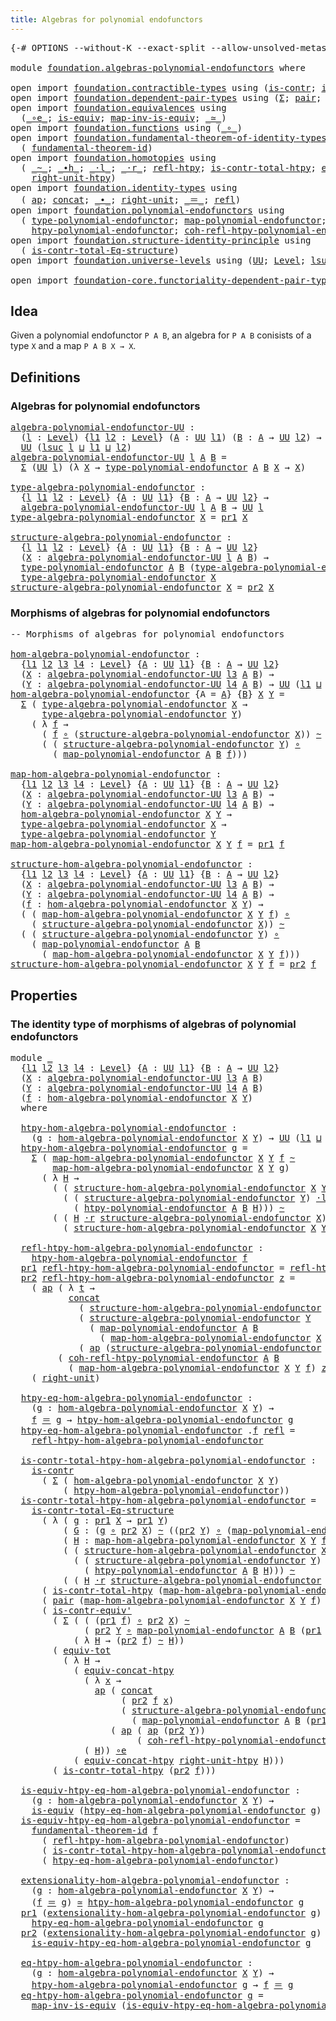```yaml
---
title: Algebras for polynomial endofunctors
---
```


<pre class="Agda"><a id="62" class="Symbol">{-#</a> <a id="66" class="Keyword">OPTIONS</a> <a id="74" class="Pragma">--without-K</a> <a id="86" class="Pragma">--exact-split</a> <a id="100" class="Pragma">--allow-unsolved-metas</a> <a id="123" class="Symbol">#-}</a>

<a id="128" class="Keyword">module</a> <a id="135" href="foundation.algebras-polynomial-endofunctors.html" class="Module">foundation.algebras-polynomial-endofunctors</a> <a id="179" class="Keyword">where</a>

<a id="186" class="Keyword">open</a> <a id="191" class="Keyword">import</a> <a id="198" href="foundation.contractible-types.html" class="Module">foundation.contractible-types</a> <a id="228" class="Keyword">using</a> <a id="234" class="Symbol">(</a><a id="235" href="foundation-core.contractible-types.html#1006" class="Function">is-contr</a><a id="243" class="Symbol">;</a> <a id="245" href="foundation-core.contractible-types.html#3813" class="Function">is-contr-equiv&#39;</a><a id="260" class="Symbol">)</a>
<a id="262" class="Keyword">open</a> <a id="267" class="Keyword">import</a> <a id="274" href="foundation.dependent-pair-types.html" class="Module">foundation.dependent-pair-types</a> <a id="306" class="Keyword">using</a> <a id="312" class="Symbol">(</a><a id="313" href="foundation-core.dependent-pair-types.html#515" class="Record">Σ</a><a id="314" class="Symbol">;</a> <a id="316" href="foundation-core.dependent-pair-types.html#588" class="InductiveConstructor">pair</a><a id="320" class="Symbol">;</a> <a id="322" href="foundation-core.dependent-pair-types.html#605" class="Field">pr1</a><a id="325" class="Symbol">;</a> <a id="327" href="foundation-core.dependent-pair-types.html#617" class="Field">pr2</a><a id="330" class="Symbol">)</a>
<a id="332" class="Keyword">open</a> <a id="337" class="Keyword">import</a> <a id="344" href="foundation.equivalences.html" class="Module">foundation.equivalences</a> <a id="368" class="Keyword">using</a>
  <a id="376" class="Symbol">(</a><a id="377" href="foundation-core.equivalences.html#7869" class="Function Operator">_∘e_</a><a id="381" class="Symbol">;</a> <a id="383" href="foundation-core.equivalences.html#1556" class="Function">is-equiv</a><a id="391" class="Symbol">;</a> <a id="393" href="foundation-core.equivalences.html#4187" class="Function">map-inv-is-equiv</a><a id="409" class="Symbol">;</a> <a id="411" href="foundation-core.equivalences.html#1621" class="Function Operator">_≃_</a><a id="414" class="Symbol">)</a>
<a id="416" class="Keyword">open</a> <a id="421" class="Keyword">import</a> <a id="428" href="foundation.functions.html" class="Module">foundation.functions</a> <a id="449" class="Keyword">using</a> <a id="455" class="Symbol">(</a><a id="456" href="foundation-core.functions.html#420" class="Function Operator">_∘_</a><a id="459" class="Symbol">)</a>
<a id="461" class="Keyword">open</a> <a id="466" class="Keyword">import</a> <a id="473" href="foundation.fundamental-theorem-of-identity-types.html" class="Module">foundation.fundamental-theorem-of-identity-types</a> <a id="522" class="Keyword">using</a>
  <a id="530" class="Symbol">(</a> <a id="532" href="foundation-core.fundamental-theorem-of-identity-types.html#1904" class="Function">fundamental-theorem-id</a><a id="554" class="Symbol">)</a>
<a id="556" class="Keyword">open</a> <a id="561" class="Keyword">import</a> <a id="568" href="foundation.homotopies.html" class="Module">foundation.homotopies</a> <a id="590" class="Keyword">using</a>
  <a id="598" class="Symbol">(</a> <a id="600" href="foundation-core.homotopies.html#627" class="Function Operator">_~_</a><a id="603" class="Symbol">;</a> <a id="605" href="foundation-core.homotopies.html#1167" class="Function Operator">_∙h_</a><a id="609" class="Symbol">;</a> <a id="611" href="foundation-core.homotopies.html#1877" class="Function Operator">_·l_</a><a id="615" class="Symbol">;</a> <a id="617" href="foundation-core.homotopies.html#2083" class="Function Operator">_·r_</a><a id="621" class="Symbol">;</a> <a id="623" href="foundation-core.homotopies.html#741" class="Function">refl-htpy</a><a id="632" class="Symbol">;</a> <a id="634" href="foundation.homotopies.html#3155" class="Function">is-contr-total-htpy</a><a id="653" class="Symbol">;</a> <a id="655" href="foundation.homotopies.html#6187" class="Function">equiv-concat-htpy</a><a id="672" class="Symbol">;</a>
    <a id="678" href="foundation-core.homotopies.html#2584" class="Function">right-unit-htpy</a><a id="693" class="Symbol">)</a>
<a id="695" class="Keyword">open</a> <a id="700" class="Keyword">import</a> <a id="707" href="foundation.identity-types.html" class="Module">foundation.identity-types</a> <a id="733" class="Keyword">using</a>
  <a id="741" class="Symbol">(</a> <a id="743" href="foundation-core.identity-types.html#4003" class="Function">ap</a><a id="745" class="Symbol">;</a> <a id="747" href="foundation-core.identity-types.html#2485" class="Function">concat</a><a id="753" class="Symbol">;</a> <a id="755" href="foundation-core.identity-types.html#2425" class="Function Operator">_∙_</a><a id="758" class="Symbol">;</a> <a id="760" href="foundation-core.identity-types.html#3074" class="Function">right-unit</a><a id="770" class="Symbol">;</a> <a id="772" href="foundation-core.identity-types.html#1865" class="Function Operator">_＝_</a><a id="775" class="Symbol">;</a> <a id="777" href="foundation-core.identity-types.html#1820" class="InductiveConstructor">refl</a><a id="781" class="Symbol">)</a>
<a id="783" class="Keyword">open</a> <a id="788" class="Keyword">import</a> <a id="795" href="foundation.polynomial-endofunctors.html" class="Module">foundation.polynomial-endofunctors</a> <a id="830" class="Keyword">using</a>
  <a id="838" class="Symbol">(</a> <a id="840" href="foundation.polynomial-endofunctors.html#1260" class="Function">type-polynomial-endofunctor</a><a id="867" class="Symbol">;</a> <a id="869" href="foundation.polynomial-endofunctors.html#3958" class="Function">map-polynomial-endofunctor</a><a id="895" class="Symbol">;</a>
    <a id="901" href="foundation.polynomial-endofunctors.html#4279" class="Function">htpy-polynomial-endofunctor</a><a id="928" class="Symbol">;</a> <a id="930" href="foundation.polynomial-endofunctors.html#4713" class="Function">coh-refl-htpy-polynomial-endofunctor</a><a id="966" class="Symbol">)</a>
<a id="968" class="Keyword">open</a> <a id="973" class="Keyword">import</a> <a id="980" href="foundation.structure-identity-principle.html" class="Module">foundation.structure-identity-principle</a> <a id="1020" class="Keyword">using</a>
  <a id="1028" class="Symbol">(</a> <a id="1030" href="foundation.structure-identity-principle.html#1355" class="Function">is-contr-total-Eq-structure</a><a id="1057" class="Symbol">)</a>
<a id="1059" class="Keyword">open</a> <a id="1064" class="Keyword">import</a> <a id="1071" href="foundation.universe-levels.html" class="Module">foundation.universe-levels</a> <a id="1098" class="Keyword">using</a> <a id="1104" class="Symbol">(</a><a id="1105" href="foundation-core.universe-levels.html#235" class="Primitive">UU</a><a id="1107" class="Symbol">;</a> <a id="1109" href="Agda.Primitive.html#597" class="Postulate">Level</a><a id="1114" class="Symbol">;</a> <a id="1116" href="Agda.Primitive.html#780" class="Primitive">lsuc</a><a id="1120" class="Symbol">;</a> <a id="1122" href="Agda.Primitive.html#810" class="Primitive Operator">_⊔_</a><a id="1125" class="Symbol">)</a>

<a id="1128" class="Keyword">open</a> <a id="1133" class="Keyword">import</a> <a id="1140" href="foundation-core.functoriality-dependent-pair-types.html" class="Module">foundation-core.functoriality-dependent-pair-types</a> <a id="1191" class="Keyword">using</a> <a id="1197" class="Symbol">(</a><a id="1198" href="foundation-core.functoriality-dependent-pair-types.html#6817" class="Function">equiv-tot</a><a id="1207" class="Symbol">)</a>
</pre>
## Idea

Given a polynomial endofunctor `P A B`, an algebra for `P A B` conisists of a type `X` and a map `P A B X → X`.

## Definitions

### Algebras for polynomial endofunctors

<pre class="Agda"><a id="algebra-polynomial-endofunctor-UU"></a><a id="1402" href="foundation.algebras-polynomial-endofunctors.html#1402" class="Function">algebra-polynomial-endofunctor-UU</a> <a id="1436" class="Symbol">:</a>
  <a id="1440" class="Symbol">(</a><a id="1441" href="foundation.algebras-polynomial-endofunctors.html#1441" class="Bound">l</a> <a id="1443" class="Symbol">:</a> <a id="1445" href="Agda.Primitive.html#597" class="Postulate">Level</a><a id="1450" class="Symbol">)</a> <a id="1452" class="Symbol">{</a><a id="1453" href="foundation.algebras-polynomial-endofunctors.html#1453" class="Bound">l1</a> <a id="1456" href="foundation.algebras-polynomial-endofunctors.html#1456" class="Bound">l2</a> <a id="1459" class="Symbol">:</a> <a id="1461" href="Agda.Primitive.html#597" class="Postulate">Level</a><a id="1466" class="Symbol">}</a> <a id="1468" class="Symbol">(</a><a id="1469" href="foundation.algebras-polynomial-endofunctors.html#1469" class="Bound">A</a> <a id="1471" class="Symbol">:</a> <a id="1473" href="foundation-core.universe-levels.html#235" class="Primitive">UU</a> <a id="1476" href="foundation.algebras-polynomial-endofunctors.html#1453" class="Bound">l1</a><a id="1478" class="Symbol">)</a> <a id="1480" class="Symbol">(</a><a id="1481" href="foundation.algebras-polynomial-endofunctors.html#1481" class="Bound">B</a> <a id="1483" class="Symbol">:</a> <a id="1485" href="foundation.algebras-polynomial-endofunctors.html#1469" class="Bound">A</a> <a id="1487" class="Symbol">→</a> <a id="1489" href="foundation-core.universe-levels.html#235" class="Primitive">UU</a> <a id="1492" href="foundation.algebras-polynomial-endofunctors.html#1456" class="Bound">l2</a><a id="1494" class="Symbol">)</a> <a id="1496" class="Symbol">→</a>
  <a id="1500" href="foundation-core.universe-levels.html#235" class="Primitive">UU</a> <a id="1503" class="Symbol">(</a><a id="1504" href="Agda.Primitive.html#780" class="Primitive">lsuc</a> <a id="1509" href="foundation.algebras-polynomial-endofunctors.html#1441" class="Bound">l</a> <a id="1511" href="Agda.Primitive.html#810" class="Primitive Operator">⊔</a> <a id="1513" href="foundation.algebras-polynomial-endofunctors.html#1453" class="Bound">l1</a> <a id="1516" href="Agda.Primitive.html#810" class="Primitive Operator">⊔</a> <a id="1518" href="foundation.algebras-polynomial-endofunctors.html#1456" class="Bound">l2</a><a id="1520" class="Symbol">)</a>
<a id="1522" href="foundation.algebras-polynomial-endofunctors.html#1402" class="Function">algebra-polynomial-endofunctor-UU</a> <a id="1556" href="foundation.algebras-polynomial-endofunctors.html#1556" class="Bound">l</a> <a id="1558" href="foundation.algebras-polynomial-endofunctors.html#1558" class="Bound">A</a> <a id="1560" href="foundation.algebras-polynomial-endofunctors.html#1560" class="Bound">B</a> <a id="1562" class="Symbol">=</a>
  <a id="1566" href="foundation-core.dependent-pair-types.html#515" class="Record">Σ</a> <a id="1568" class="Symbol">(</a><a id="1569" href="foundation-core.universe-levels.html#235" class="Primitive">UU</a> <a id="1572" href="foundation.algebras-polynomial-endofunctors.html#1556" class="Bound">l</a><a id="1573" class="Symbol">)</a> <a id="1575" class="Symbol">(λ</a> <a id="1578" href="foundation.algebras-polynomial-endofunctors.html#1578" class="Bound">X</a> <a id="1580" class="Symbol">→</a> <a id="1582" href="foundation.polynomial-endofunctors.html#1260" class="Function">type-polynomial-endofunctor</a> <a id="1610" href="foundation.algebras-polynomial-endofunctors.html#1558" class="Bound">A</a> <a id="1612" href="foundation.algebras-polynomial-endofunctors.html#1560" class="Bound">B</a> <a id="1614" href="foundation.algebras-polynomial-endofunctors.html#1578" class="Bound">X</a> <a id="1616" class="Symbol">→</a> <a id="1618" href="foundation.algebras-polynomial-endofunctors.html#1578" class="Bound">X</a><a id="1619" class="Symbol">)</a>
                                                  
<a id="type-algebra-polynomial-endofunctor"></a><a id="1672" href="foundation.algebras-polynomial-endofunctors.html#1672" class="Function">type-algebra-polynomial-endofunctor</a> <a id="1708" class="Symbol">:</a>
  <a id="1712" class="Symbol">{</a><a id="1713" href="foundation.algebras-polynomial-endofunctors.html#1713" class="Bound">l</a> <a id="1715" href="foundation.algebras-polynomial-endofunctors.html#1715" class="Bound">l1</a> <a id="1718" href="foundation.algebras-polynomial-endofunctors.html#1718" class="Bound">l2</a> <a id="1721" class="Symbol">:</a> <a id="1723" href="Agda.Primitive.html#597" class="Postulate">Level</a><a id="1728" class="Symbol">}</a> <a id="1730" class="Symbol">{</a><a id="1731" href="foundation.algebras-polynomial-endofunctors.html#1731" class="Bound">A</a> <a id="1733" class="Symbol">:</a> <a id="1735" href="foundation-core.universe-levels.html#235" class="Primitive">UU</a> <a id="1738" href="foundation.algebras-polynomial-endofunctors.html#1715" class="Bound">l1</a><a id="1740" class="Symbol">}</a> <a id="1742" class="Symbol">{</a><a id="1743" href="foundation.algebras-polynomial-endofunctors.html#1743" class="Bound">B</a> <a id="1745" class="Symbol">:</a> <a id="1747" href="foundation.algebras-polynomial-endofunctors.html#1731" class="Bound">A</a> <a id="1749" class="Symbol">→</a> <a id="1751" href="foundation-core.universe-levels.html#235" class="Primitive">UU</a> <a id="1754" href="foundation.algebras-polynomial-endofunctors.html#1718" class="Bound">l2</a><a id="1756" class="Symbol">}</a> <a id="1758" class="Symbol">→</a>
  <a id="1762" href="foundation.algebras-polynomial-endofunctors.html#1402" class="Function">algebra-polynomial-endofunctor-UU</a> <a id="1796" href="foundation.algebras-polynomial-endofunctors.html#1713" class="Bound">l</a> <a id="1798" href="foundation.algebras-polynomial-endofunctors.html#1731" class="Bound">A</a> <a id="1800" href="foundation.algebras-polynomial-endofunctors.html#1743" class="Bound">B</a> <a id="1802" class="Symbol">→</a> <a id="1804" href="foundation-core.universe-levels.html#235" class="Primitive">UU</a> <a id="1807" href="foundation.algebras-polynomial-endofunctors.html#1713" class="Bound">l</a>
<a id="1809" href="foundation.algebras-polynomial-endofunctors.html#1672" class="Function">type-algebra-polynomial-endofunctor</a> <a id="1845" href="foundation.algebras-polynomial-endofunctors.html#1845" class="Bound">X</a> <a id="1847" class="Symbol">=</a> <a id="1849" href="foundation-core.dependent-pair-types.html#605" class="Field">pr1</a> <a id="1853" href="foundation.algebras-polynomial-endofunctors.html#1845" class="Bound">X</a>
                                            
<a id="structure-algebra-polynomial-endofunctor"></a><a id="1900" href="foundation.algebras-polynomial-endofunctors.html#1900" class="Function">structure-algebra-polynomial-endofunctor</a> <a id="1941" class="Symbol">:</a>
  <a id="1945" class="Symbol">{</a><a id="1946" href="foundation.algebras-polynomial-endofunctors.html#1946" class="Bound">l</a> <a id="1948" href="foundation.algebras-polynomial-endofunctors.html#1948" class="Bound">l1</a> <a id="1951" href="foundation.algebras-polynomial-endofunctors.html#1951" class="Bound">l2</a> <a id="1954" class="Symbol">:</a> <a id="1956" href="Agda.Primitive.html#597" class="Postulate">Level</a><a id="1961" class="Symbol">}</a> <a id="1963" class="Symbol">{</a><a id="1964" href="foundation.algebras-polynomial-endofunctors.html#1964" class="Bound">A</a> <a id="1966" class="Symbol">:</a> <a id="1968" href="foundation-core.universe-levels.html#235" class="Primitive">UU</a> <a id="1971" href="foundation.algebras-polynomial-endofunctors.html#1948" class="Bound">l1</a><a id="1973" class="Symbol">}</a> <a id="1975" class="Symbol">{</a><a id="1976" href="foundation.algebras-polynomial-endofunctors.html#1976" class="Bound">B</a> <a id="1978" class="Symbol">:</a> <a id="1980" href="foundation.algebras-polynomial-endofunctors.html#1964" class="Bound">A</a> <a id="1982" class="Symbol">→</a> <a id="1984" href="foundation-core.universe-levels.html#235" class="Primitive">UU</a> <a id="1987" href="foundation.algebras-polynomial-endofunctors.html#1951" class="Bound">l2</a><a id="1989" class="Symbol">}</a>
  <a id="1993" class="Symbol">(</a><a id="1994" href="foundation.algebras-polynomial-endofunctors.html#1994" class="Bound">X</a> <a id="1996" class="Symbol">:</a> <a id="1998" href="foundation.algebras-polynomial-endofunctors.html#1402" class="Function">algebra-polynomial-endofunctor-UU</a> <a id="2032" href="foundation.algebras-polynomial-endofunctors.html#1946" class="Bound">l</a> <a id="2034" href="foundation.algebras-polynomial-endofunctors.html#1964" class="Bound">A</a> <a id="2036" href="foundation.algebras-polynomial-endofunctors.html#1976" class="Bound">B</a><a id="2037" class="Symbol">)</a> <a id="2039" class="Symbol">→</a>
  <a id="2043" href="foundation.polynomial-endofunctors.html#1260" class="Function">type-polynomial-endofunctor</a> <a id="2071" href="foundation.algebras-polynomial-endofunctors.html#1964" class="Bound">A</a> <a id="2073" href="foundation.algebras-polynomial-endofunctors.html#1976" class="Bound">B</a> <a id="2075" class="Symbol">(</a><a id="2076" href="foundation.algebras-polynomial-endofunctors.html#1672" class="Function">type-algebra-polynomial-endofunctor</a> <a id="2112" href="foundation.algebras-polynomial-endofunctors.html#1994" class="Bound">X</a><a id="2113" class="Symbol">)</a> <a id="2115" class="Symbol">→</a>
  <a id="2119" href="foundation.algebras-polynomial-endofunctors.html#1672" class="Function">type-algebra-polynomial-endofunctor</a> <a id="2155" href="foundation.algebras-polynomial-endofunctors.html#1994" class="Bound">X</a>
<a id="2157" href="foundation.algebras-polynomial-endofunctors.html#1900" class="Function">structure-algebra-polynomial-endofunctor</a> <a id="2198" href="foundation.algebras-polynomial-endofunctors.html#2198" class="Bound">X</a> <a id="2200" class="Symbol">=</a> <a id="2202" href="foundation-core.dependent-pair-types.html#617" class="Field">pr2</a> <a id="2206" href="foundation.algebras-polynomial-endofunctors.html#2198" class="Bound">X</a>
</pre>
### Morphisms of algebras for polynomial endofunctors

<pre class="Agda"><a id="2276" class="Comment">-- Morphisms of algebras for polynomial endofunctors</a>
  
<a id="hom-algebra-polynomial-endofunctor"></a><a id="2332" href="foundation.algebras-polynomial-endofunctors.html#2332" class="Function">hom-algebra-polynomial-endofunctor</a> <a id="2367" class="Symbol">:</a>
  <a id="2371" class="Symbol">{</a><a id="2372" href="foundation.algebras-polynomial-endofunctors.html#2372" class="Bound">l1</a> <a id="2375" href="foundation.algebras-polynomial-endofunctors.html#2375" class="Bound">l2</a> <a id="2378" href="foundation.algebras-polynomial-endofunctors.html#2378" class="Bound">l3</a> <a id="2381" href="foundation.algebras-polynomial-endofunctors.html#2381" class="Bound">l4</a> <a id="2384" class="Symbol">:</a> <a id="2386" href="Agda.Primitive.html#597" class="Postulate">Level</a><a id="2391" class="Symbol">}</a> <a id="2393" class="Symbol">{</a><a id="2394" href="foundation.algebras-polynomial-endofunctors.html#2394" class="Bound">A</a> <a id="2396" class="Symbol">:</a> <a id="2398" href="foundation-core.universe-levels.html#235" class="Primitive">UU</a> <a id="2401" href="foundation.algebras-polynomial-endofunctors.html#2372" class="Bound">l1</a><a id="2403" class="Symbol">}</a> <a id="2405" class="Symbol">{</a><a id="2406" href="foundation.algebras-polynomial-endofunctors.html#2406" class="Bound">B</a> <a id="2408" class="Symbol">:</a> <a id="2410" href="foundation.algebras-polynomial-endofunctors.html#2394" class="Bound">A</a> <a id="2412" class="Symbol">→</a> <a id="2414" href="foundation-core.universe-levels.html#235" class="Primitive">UU</a> <a id="2417" href="foundation.algebras-polynomial-endofunctors.html#2375" class="Bound">l2</a><a id="2419" class="Symbol">}</a>
  <a id="2423" class="Symbol">(</a><a id="2424" href="foundation.algebras-polynomial-endofunctors.html#2424" class="Bound">X</a> <a id="2426" class="Symbol">:</a> <a id="2428" href="foundation.algebras-polynomial-endofunctors.html#1402" class="Function">algebra-polynomial-endofunctor-UU</a> <a id="2462" href="foundation.algebras-polynomial-endofunctors.html#2378" class="Bound">l3</a> <a id="2465" href="foundation.algebras-polynomial-endofunctors.html#2394" class="Bound">A</a> <a id="2467" href="foundation.algebras-polynomial-endofunctors.html#2406" class="Bound">B</a><a id="2468" class="Symbol">)</a> <a id="2470" class="Symbol">→</a>
  <a id="2474" class="Symbol">(</a><a id="2475" href="foundation.algebras-polynomial-endofunctors.html#2475" class="Bound">Y</a> <a id="2477" class="Symbol">:</a> <a id="2479" href="foundation.algebras-polynomial-endofunctors.html#1402" class="Function">algebra-polynomial-endofunctor-UU</a> <a id="2513" href="foundation.algebras-polynomial-endofunctors.html#2381" class="Bound">l4</a> <a id="2516" href="foundation.algebras-polynomial-endofunctors.html#2394" class="Bound">A</a> <a id="2518" href="foundation.algebras-polynomial-endofunctors.html#2406" class="Bound">B</a><a id="2519" class="Symbol">)</a> <a id="2521" class="Symbol">→</a> <a id="2523" href="foundation-core.universe-levels.html#235" class="Primitive">UU</a> <a id="2526" class="Symbol">(</a><a id="2527" href="foundation.algebras-polynomial-endofunctors.html#2372" class="Bound">l1</a> <a id="2530" href="Agda.Primitive.html#810" class="Primitive Operator">⊔</a> <a id="2532" href="foundation.algebras-polynomial-endofunctors.html#2375" class="Bound">l2</a> <a id="2535" href="Agda.Primitive.html#810" class="Primitive Operator">⊔</a> <a id="2537" href="foundation.algebras-polynomial-endofunctors.html#2378" class="Bound">l3</a> <a id="2540" href="Agda.Primitive.html#810" class="Primitive Operator">⊔</a> <a id="2542" href="foundation.algebras-polynomial-endofunctors.html#2381" class="Bound">l4</a><a id="2544" class="Symbol">)</a>
<a id="2546" href="foundation.algebras-polynomial-endofunctors.html#2332" class="Function">hom-algebra-polynomial-endofunctor</a> <a id="2581" class="Symbol">{</a><a id="2582" class="Argument">A</a> <a id="2584" class="Symbol">=</a> <a id="2586" href="foundation.algebras-polynomial-endofunctors.html#2586" class="Bound">A</a><a id="2587" class="Symbol">}</a> <a id="2589" class="Symbol">{</a><a id="2590" href="foundation.algebras-polynomial-endofunctors.html#2590" class="Bound">B</a><a id="2591" class="Symbol">}</a> <a id="2593" href="foundation.algebras-polynomial-endofunctors.html#2593" class="Bound">X</a> <a id="2595" href="foundation.algebras-polynomial-endofunctors.html#2595" class="Bound">Y</a> <a id="2597" class="Symbol">=</a>
  <a id="2601" href="foundation-core.dependent-pair-types.html#515" class="Record">Σ</a> <a id="2603" class="Symbol">(</a> <a id="2605" href="foundation.algebras-polynomial-endofunctors.html#1672" class="Function">type-algebra-polynomial-endofunctor</a> <a id="2641" href="foundation.algebras-polynomial-endofunctors.html#2593" class="Bound">X</a> <a id="2643" class="Symbol">→</a>
      <a id="2651" href="foundation.algebras-polynomial-endofunctors.html#1672" class="Function">type-algebra-polynomial-endofunctor</a> <a id="2687" href="foundation.algebras-polynomial-endofunctors.html#2595" class="Bound">Y</a><a id="2688" class="Symbol">)</a>
    <a id="2694" class="Symbol">(</a> <a id="2696" class="Symbol">λ</a> <a id="2698" href="foundation.algebras-polynomial-endofunctors.html#2698" class="Bound">f</a> <a id="2700" class="Symbol">→</a>
      <a id="2708" class="Symbol">(</a> <a id="2710" href="foundation.algebras-polynomial-endofunctors.html#2698" class="Bound">f</a> <a id="2712" href="foundation-core.functions.html#420" class="Function Operator">∘</a> <a id="2714" class="Symbol">(</a><a id="2715" href="foundation.algebras-polynomial-endofunctors.html#1900" class="Function">structure-algebra-polynomial-endofunctor</a> <a id="2756" href="foundation.algebras-polynomial-endofunctors.html#2593" class="Bound">X</a><a id="2757" class="Symbol">))</a> <a id="2760" href="foundation-core.homotopies.html#627" class="Function Operator">~</a>
      <a id="2768" class="Symbol">(</a> <a id="2770" class="Symbol">(</a> <a id="2772" href="foundation.algebras-polynomial-endofunctors.html#1900" class="Function">structure-algebra-polynomial-endofunctor</a> <a id="2813" href="foundation.algebras-polynomial-endofunctors.html#2595" class="Bound">Y</a><a id="2814" class="Symbol">)</a> <a id="2816" href="foundation-core.functions.html#420" class="Function Operator">∘</a>
        <a id="2826" class="Symbol">(</a> <a id="2828" href="foundation.polynomial-endofunctors.html#3958" class="Function">map-polynomial-endofunctor</a> <a id="2855" href="foundation.algebras-polynomial-endofunctors.html#2586" class="Bound">A</a> <a id="2857" href="foundation.algebras-polynomial-endofunctors.html#2590" class="Bound">B</a> <a id="2859" href="foundation.algebras-polynomial-endofunctors.html#2698" class="Bound">f</a><a id="2860" class="Symbol">)))</a>

<a id="map-hom-algebra-polynomial-endofunctor"></a><a id="2865" href="foundation.algebras-polynomial-endofunctors.html#2865" class="Function">map-hom-algebra-polynomial-endofunctor</a> <a id="2904" class="Symbol">:</a>
  <a id="2908" class="Symbol">{</a><a id="2909" href="foundation.algebras-polynomial-endofunctors.html#2909" class="Bound">l1</a> <a id="2912" href="foundation.algebras-polynomial-endofunctors.html#2912" class="Bound">l2</a> <a id="2915" href="foundation.algebras-polynomial-endofunctors.html#2915" class="Bound">l3</a> <a id="2918" href="foundation.algebras-polynomial-endofunctors.html#2918" class="Bound">l4</a> <a id="2921" class="Symbol">:</a> <a id="2923" href="Agda.Primitive.html#597" class="Postulate">Level</a><a id="2928" class="Symbol">}</a> <a id="2930" class="Symbol">{</a><a id="2931" href="foundation.algebras-polynomial-endofunctors.html#2931" class="Bound">A</a> <a id="2933" class="Symbol">:</a> <a id="2935" href="foundation-core.universe-levels.html#235" class="Primitive">UU</a> <a id="2938" href="foundation.algebras-polynomial-endofunctors.html#2909" class="Bound">l1</a><a id="2940" class="Symbol">}</a> <a id="2942" class="Symbol">{</a><a id="2943" href="foundation.algebras-polynomial-endofunctors.html#2943" class="Bound">B</a> <a id="2945" class="Symbol">:</a> <a id="2947" href="foundation.algebras-polynomial-endofunctors.html#2931" class="Bound">A</a> <a id="2949" class="Symbol">→</a> <a id="2951" href="foundation-core.universe-levels.html#235" class="Primitive">UU</a> <a id="2954" href="foundation.algebras-polynomial-endofunctors.html#2912" class="Bound">l2</a><a id="2956" class="Symbol">}</a>
  <a id="2960" class="Symbol">(</a><a id="2961" href="foundation.algebras-polynomial-endofunctors.html#2961" class="Bound">X</a> <a id="2963" class="Symbol">:</a> <a id="2965" href="foundation.algebras-polynomial-endofunctors.html#1402" class="Function">algebra-polynomial-endofunctor-UU</a> <a id="2999" href="foundation.algebras-polynomial-endofunctors.html#2915" class="Bound">l3</a> <a id="3002" href="foundation.algebras-polynomial-endofunctors.html#2931" class="Bound">A</a> <a id="3004" href="foundation.algebras-polynomial-endofunctors.html#2943" class="Bound">B</a><a id="3005" class="Symbol">)</a> <a id="3007" class="Symbol">→</a>
  <a id="3011" class="Symbol">(</a><a id="3012" href="foundation.algebras-polynomial-endofunctors.html#3012" class="Bound">Y</a> <a id="3014" class="Symbol">:</a> <a id="3016" href="foundation.algebras-polynomial-endofunctors.html#1402" class="Function">algebra-polynomial-endofunctor-UU</a> <a id="3050" href="foundation.algebras-polynomial-endofunctors.html#2918" class="Bound">l4</a> <a id="3053" href="foundation.algebras-polynomial-endofunctors.html#2931" class="Bound">A</a> <a id="3055" href="foundation.algebras-polynomial-endofunctors.html#2943" class="Bound">B</a><a id="3056" class="Symbol">)</a> <a id="3058" class="Symbol">→</a>
  <a id="3062" href="foundation.algebras-polynomial-endofunctors.html#2332" class="Function">hom-algebra-polynomial-endofunctor</a> <a id="3097" href="foundation.algebras-polynomial-endofunctors.html#2961" class="Bound">X</a> <a id="3099" href="foundation.algebras-polynomial-endofunctors.html#3012" class="Bound">Y</a> <a id="3101" class="Symbol">→</a>
  <a id="3105" href="foundation.algebras-polynomial-endofunctors.html#1672" class="Function">type-algebra-polynomial-endofunctor</a> <a id="3141" href="foundation.algebras-polynomial-endofunctors.html#2961" class="Bound">X</a> <a id="3143" class="Symbol">→</a>
  <a id="3147" href="foundation.algebras-polynomial-endofunctors.html#1672" class="Function">type-algebra-polynomial-endofunctor</a> <a id="3183" href="foundation.algebras-polynomial-endofunctors.html#3012" class="Bound">Y</a>
<a id="3185" href="foundation.algebras-polynomial-endofunctors.html#2865" class="Function">map-hom-algebra-polynomial-endofunctor</a> <a id="3224" href="foundation.algebras-polynomial-endofunctors.html#3224" class="Bound">X</a> <a id="3226" href="foundation.algebras-polynomial-endofunctors.html#3226" class="Bound">Y</a> <a id="3228" href="foundation.algebras-polynomial-endofunctors.html#3228" class="Bound">f</a> <a id="3230" class="Symbol">=</a> <a id="3232" href="foundation-core.dependent-pair-types.html#605" class="Field">pr1</a> <a id="3236" href="foundation.algebras-polynomial-endofunctors.html#3228" class="Bound">f</a>

<a id="structure-hom-algebra-polynomial-endofunctor"></a><a id="3239" href="foundation.algebras-polynomial-endofunctors.html#3239" class="Function">structure-hom-algebra-polynomial-endofunctor</a> <a id="3284" class="Symbol">:</a>
  <a id="3288" class="Symbol">{</a><a id="3289" href="foundation.algebras-polynomial-endofunctors.html#3289" class="Bound">l1</a> <a id="3292" href="foundation.algebras-polynomial-endofunctors.html#3292" class="Bound">l2</a> <a id="3295" href="foundation.algebras-polynomial-endofunctors.html#3295" class="Bound">l3</a> <a id="3298" href="foundation.algebras-polynomial-endofunctors.html#3298" class="Bound">l4</a> <a id="3301" class="Symbol">:</a> <a id="3303" href="Agda.Primitive.html#597" class="Postulate">Level</a><a id="3308" class="Symbol">}</a> <a id="3310" class="Symbol">{</a><a id="3311" href="foundation.algebras-polynomial-endofunctors.html#3311" class="Bound">A</a> <a id="3313" class="Symbol">:</a> <a id="3315" href="foundation-core.universe-levels.html#235" class="Primitive">UU</a> <a id="3318" href="foundation.algebras-polynomial-endofunctors.html#3289" class="Bound">l1</a><a id="3320" class="Symbol">}</a> <a id="3322" class="Symbol">{</a><a id="3323" href="foundation.algebras-polynomial-endofunctors.html#3323" class="Bound">B</a> <a id="3325" class="Symbol">:</a> <a id="3327" href="foundation.algebras-polynomial-endofunctors.html#3311" class="Bound">A</a> <a id="3329" class="Symbol">→</a> <a id="3331" href="foundation-core.universe-levels.html#235" class="Primitive">UU</a> <a id="3334" href="foundation.algebras-polynomial-endofunctors.html#3292" class="Bound">l2</a><a id="3336" class="Symbol">}</a>
  <a id="3340" class="Symbol">(</a><a id="3341" href="foundation.algebras-polynomial-endofunctors.html#3341" class="Bound">X</a> <a id="3343" class="Symbol">:</a> <a id="3345" href="foundation.algebras-polynomial-endofunctors.html#1402" class="Function">algebra-polynomial-endofunctor-UU</a> <a id="3379" href="foundation.algebras-polynomial-endofunctors.html#3295" class="Bound">l3</a> <a id="3382" href="foundation.algebras-polynomial-endofunctors.html#3311" class="Bound">A</a> <a id="3384" href="foundation.algebras-polynomial-endofunctors.html#3323" class="Bound">B</a><a id="3385" class="Symbol">)</a> <a id="3387" class="Symbol">→</a>
  <a id="3391" class="Symbol">(</a><a id="3392" href="foundation.algebras-polynomial-endofunctors.html#3392" class="Bound">Y</a> <a id="3394" class="Symbol">:</a> <a id="3396" href="foundation.algebras-polynomial-endofunctors.html#1402" class="Function">algebra-polynomial-endofunctor-UU</a> <a id="3430" href="foundation.algebras-polynomial-endofunctors.html#3298" class="Bound">l4</a> <a id="3433" href="foundation.algebras-polynomial-endofunctors.html#3311" class="Bound">A</a> <a id="3435" href="foundation.algebras-polynomial-endofunctors.html#3323" class="Bound">B</a><a id="3436" class="Symbol">)</a> <a id="3438" class="Symbol">→</a>
  <a id="3442" class="Symbol">(</a><a id="3443" href="foundation.algebras-polynomial-endofunctors.html#3443" class="Bound">f</a> <a id="3445" class="Symbol">:</a> <a id="3447" href="foundation.algebras-polynomial-endofunctors.html#2332" class="Function">hom-algebra-polynomial-endofunctor</a> <a id="3482" href="foundation.algebras-polynomial-endofunctors.html#3341" class="Bound">X</a> <a id="3484" href="foundation.algebras-polynomial-endofunctors.html#3392" class="Bound">Y</a><a id="3485" class="Symbol">)</a> <a id="3487" class="Symbol">→</a>
  <a id="3491" class="Symbol">(</a> <a id="3493" class="Symbol">(</a> <a id="3495" href="foundation.algebras-polynomial-endofunctors.html#2865" class="Function">map-hom-algebra-polynomial-endofunctor</a> <a id="3534" href="foundation.algebras-polynomial-endofunctors.html#3341" class="Bound">X</a> <a id="3536" href="foundation.algebras-polynomial-endofunctors.html#3392" class="Bound">Y</a> <a id="3538" href="foundation.algebras-polynomial-endofunctors.html#3443" class="Bound">f</a><a id="3539" class="Symbol">)</a> <a id="3541" href="foundation-core.functions.html#420" class="Function Operator">∘</a>
    <a id="3547" class="Symbol">(</a> <a id="3549" href="foundation.algebras-polynomial-endofunctors.html#1900" class="Function">structure-algebra-polynomial-endofunctor</a> <a id="3590" href="foundation.algebras-polynomial-endofunctors.html#3341" class="Bound">X</a><a id="3591" class="Symbol">))</a> <a id="3594" href="foundation-core.homotopies.html#627" class="Function Operator">~</a>
  <a id="3598" class="Symbol">(</a> <a id="3600" class="Symbol">(</a> <a id="3602" href="foundation.algebras-polynomial-endofunctors.html#1900" class="Function">structure-algebra-polynomial-endofunctor</a> <a id="3643" href="foundation.algebras-polynomial-endofunctors.html#3392" class="Bound">Y</a><a id="3644" class="Symbol">)</a> <a id="3646" href="foundation-core.functions.html#420" class="Function Operator">∘</a>
    <a id="3652" class="Symbol">(</a> <a id="3654" href="foundation.polynomial-endofunctors.html#3958" class="Function">map-polynomial-endofunctor</a> <a id="3681" href="foundation.algebras-polynomial-endofunctors.html#3311" class="Bound">A</a> <a id="3683" href="foundation.algebras-polynomial-endofunctors.html#3323" class="Bound">B</a>
      <a id="3691" class="Symbol">(</a> <a id="3693" href="foundation.algebras-polynomial-endofunctors.html#2865" class="Function">map-hom-algebra-polynomial-endofunctor</a> <a id="3732" href="foundation.algebras-polynomial-endofunctors.html#3341" class="Bound">X</a> <a id="3734" href="foundation.algebras-polynomial-endofunctors.html#3392" class="Bound">Y</a> <a id="3736" href="foundation.algebras-polynomial-endofunctors.html#3443" class="Bound">f</a><a id="3737" class="Symbol">)))</a>
<a id="3741" href="foundation.algebras-polynomial-endofunctors.html#3239" class="Function">structure-hom-algebra-polynomial-endofunctor</a> <a id="3786" href="foundation.algebras-polynomial-endofunctors.html#3786" class="Bound">X</a> <a id="3788" href="foundation.algebras-polynomial-endofunctors.html#3788" class="Bound">Y</a> <a id="3790" href="foundation.algebras-polynomial-endofunctors.html#3790" class="Bound">f</a> <a id="3792" class="Symbol">=</a> <a id="3794" href="foundation-core.dependent-pair-types.html#617" class="Field">pr2</a> <a id="3798" href="foundation.algebras-polynomial-endofunctors.html#3790" class="Bound">f</a>
</pre>
## Properties

### The identity type of morphisms of algebras of polynomial endofunctors

<pre class="Agda"><a id="3903" class="Keyword">module</a> <a id="3910" href="foundation.algebras-polynomial-endofunctors.html#3910" class="Module">_</a>
  <a id="3914" class="Symbol">{</a><a id="3915" href="foundation.algebras-polynomial-endofunctors.html#3915" class="Bound">l1</a> <a id="3918" href="foundation.algebras-polynomial-endofunctors.html#3918" class="Bound">l2</a> <a id="3921" href="foundation.algebras-polynomial-endofunctors.html#3921" class="Bound">l3</a> <a id="3924" href="foundation.algebras-polynomial-endofunctors.html#3924" class="Bound">l4</a> <a id="3927" class="Symbol">:</a> <a id="3929" href="Agda.Primitive.html#597" class="Postulate">Level</a><a id="3934" class="Symbol">}</a> <a id="3936" class="Symbol">{</a><a id="3937" href="foundation.algebras-polynomial-endofunctors.html#3937" class="Bound">A</a> <a id="3939" class="Symbol">:</a> <a id="3941" href="foundation-core.universe-levels.html#235" class="Primitive">UU</a> <a id="3944" href="foundation.algebras-polynomial-endofunctors.html#3915" class="Bound">l1</a><a id="3946" class="Symbol">}</a> <a id="3948" class="Symbol">{</a><a id="3949" href="foundation.algebras-polynomial-endofunctors.html#3949" class="Bound">B</a> <a id="3951" class="Symbol">:</a> <a id="3953" href="foundation.algebras-polynomial-endofunctors.html#3937" class="Bound">A</a> <a id="3955" class="Symbol">→</a> <a id="3957" href="foundation-core.universe-levels.html#235" class="Primitive">UU</a> <a id="3960" href="foundation.algebras-polynomial-endofunctors.html#3918" class="Bound">l2</a><a id="3962" class="Symbol">}</a>
  <a id="3966" class="Symbol">(</a><a id="3967" href="foundation.algebras-polynomial-endofunctors.html#3967" class="Bound">X</a> <a id="3969" class="Symbol">:</a> <a id="3971" href="foundation.algebras-polynomial-endofunctors.html#1402" class="Function">algebra-polynomial-endofunctor-UU</a> <a id="4005" href="foundation.algebras-polynomial-endofunctors.html#3921" class="Bound">l3</a> <a id="4008" href="foundation.algebras-polynomial-endofunctors.html#3937" class="Bound">A</a> <a id="4010" href="foundation.algebras-polynomial-endofunctors.html#3949" class="Bound">B</a><a id="4011" class="Symbol">)</a>
  <a id="4015" class="Symbol">(</a><a id="4016" href="foundation.algebras-polynomial-endofunctors.html#4016" class="Bound">Y</a> <a id="4018" class="Symbol">:</a> <a id="4020" href="foundation.algebras-polynomial-endofunctors.html#1402" class="Function">algebra-polynomial-endofunctor-UU</a> <a id="4054" href="foundation.algebras-polynomial-endofunctors.html#3924" class="Bound">l4</a> <a id="4057" href="foundation.algebras-polynomial-endofunctors.html#3937" class="Bound">A</a> <a id="4059" href="foundation.algebras-polynomial-endofunctors.html#3949" class="Bound">B</a><a id="4060" class="Symbol">)</a>
  <a id="4064" class="Symbol">(</a><a id="4065" href="foundation.algebras-polynomial-endofunctors.html#4065" class="Bound">f</a> <a id="4067" class="Symbol">:</a> <a id="4069" href="foundation.algebras-polynomial-endofunctors.html#2332" class="Function">hom-algebra-polynomial-endofunctor</a> <a id="4104" href="foundation.algebras-polynomial-endofunctors.html#3967" class="Bound">X</a> <a id="4106" href="foundation.algebras-polynomial-endofunctors.html#4016" class="Bound">Y</a><a id="4107" class="Symbol">)</a>
  <a id="4111" class="Keyword">where</a>
  
  <a id="4122" href="foundation.algebras-polynomial-endofunctors.html#4122" class="Function">htpy-hom-algebra-polynomial-endofunctor</a> <a id="4162" class="Symbol">:</a>
    <a id="4168" class="Symbol">(</a><a id="4169" href="foundation.algebras-polynomial-endofunctors.html#4169" class="Bound">g</a> <a id="4171" class="Symbol">:</a> <a id="4173" href="foundation.algebras-polynomial-endofunctors.html#2332" class="Function">hom-algebra-polynomial-endofunctor</a> <a id="4208" href="foundation.algebras-polynomial-endofunctors.html#3967" class="Bound">X</a> <a id="4210" href="foundation.algebras-polynomial-endofunctors.html#4016" class="Bound">Y</a><a id="4211" class="Symbol">)</a> <a id="4213" class="Symbol">→</a> <a id="4215" href="foundation-core.universe-levels.html#235" class="Primitive">UU</a> <a id="4218" class="Symbol">(</a><a id="4219" href="foundation.algebras-polynomial-endofunctors.html#3915" class="Bound">l1</a> <a id="4222" href="Agda.Primitive.html#810" class="Primitive Operator">⊔</a> <a id="4224" href="foundation.algebras-polynomial-endofunctors.html#3918" class="Bound">l2</a> <a id="4227" href="Agda.Primitive.html#810" class="Primitive Operator">⊔</a> <a id="4229" href="foundation.algebras-polynomial-endofunctors.html#3921" class="Bound">l3</a> <a id="4232" href="Agda.Primitive.html#810" class="Primitive Operator">⊔</a> <a id="4234" href="foundation.algebras-polynomial-endofunctors.html#3924" class="Bound">l4</a><a id="4236" class="Symbol">)</a>
  <a id="4240" href="foundation.algebras-polynomial-endofunctors.html#4122" class="Function">htpy-hom-algebra-polynomial-endofunctor</a> <a id="4280" href="foundation.algebras-polynomial-endofunctors.html#4280" class="Bound">g</a> <a id="4282" class="Symbol">=</a>
    <a id="4288" href="foundation-core.dependent-pair-types.html#515" class="Record">Σ</a> <a id="4290" class="Symbol">(</a> <a id="4292" href="foundation.algebras-polynomial-endofunctors.html#2865" class="Function">map-hom-algebra-polynomial-endofunctor</a> <a id="4331" href="foundation.algebras-polynomial-endofunctors.html#3967" class="Bound">X</a> <a id="4333" href="foundation.algebras-polynomial-endofunctors.html#4016" class="Bound">Y</a> <a id="4335" href="foundation.algebras-polynomial-endofunctors.html#4065" class="Bound">f</a> <a id="4337" href="foundation-core.homotopies.html#627" class="Function Operator">~</a>
        <a id="4347" href="foundation.algebras-polynomial-endofunctors.html#2865" class="Function">map-hom-algebra-polynomial-endofunctor</a> <a id="4386" href="foundation.algebras-polynomial-endofunctors.html#3967" class="Bound">X</a> <a id="4388" href="foundation.algebras-polynomial-endofunctors.html#4016" class="Bound">Y</a> <a id="4390" href="foundation.algebras-polynomial-endofunctors.html#4280" class="Bound">g</a><a id="4391" class="Symbol">)</a>
      <a id="4399" class="Symbol">(</a> <a id="4401" class="Symbol">λ</a> <a id="4403" href="foundation.algebras-polynomial-endofunctors.html#4403" class="Bound">H</a> <a id="4405" class="Symbol">→</a>
        <a id="4415" class="Symbol">(</a> <a id="4417" class="Symbol">(</a> <a id="4419" href="foundation.algebras-polynomial-endofunctors.html#3239" class="Function">structure-hom-algebra-polynomial-endofunctor</a> <a id="4464" href="foundation.algebras-polynomial-endofunctors.html#3967" class="Bound">X</a> <a id="4466" href="foundation.algebras-polynomial-endofunctors.html#4016" class="Bound">Y</a> <a id="4468" href="foundation.algebras-polynomial-endofunctors.html#4065" class="Bound">f</a><a id="4469" class="Symbol">)</a> <a id="4471" href="foundation-core.homotopies.html#1167" class="Function Operator">∙h</a>
          <a id="4484" class="Symbol">(</a> <a id="4486" class="Symbol">(</a> <a id="4488" href="foundation.algebras-polynomial-endofunctors.html#1900" class="Function">structure-algebra-polynomial-endofunctor</a> <a id="4529" href="foundation.algebras-polynomial-endofunctors.html#4016" class="Bound">Y</a><a id="4530" class="Symbol">)</a> <a id="4532" href="foundation-core.homotopies.html#1877" class="Function Operator">·l</a>
            <a id="4547" class="Symbol">(</a> <a id="4549" href="foundation.polynomial-endofunctors.html#4279" class="Function">htpy-polynomial-endofunctor</a> <a id="4577" href="foundation.algebras-polynomial-endofunctors.html#3937" class="Bound">A</a> <a id="4579" href="foundation.algebras-polynomial-endofunctors.html#3949" class="Bound">B</a> <a id="4581" href="foundation.algebras-polynomial-endofunctors.html#4403" class="Bound">H</a><a id="4582" class="Symbol">)))</a> <a id="4586" href="foundation-core.homotopies.html#627" class="Function Operator">~</a>
        <a id="4596" class="Symbol">(</a> <a id="4598" class="Symbol">(</a> <a id="4600" href="foundation.algebras-polynomial-endofunctors.html#4403" class="Bound">H</a> <a id="4602" href="foundation-core.homotopies.html#2083" class="Function Operator">·r</a> <a id="4605" href="foundation.algebras-polynomial-endofunctors.html#1900" class="Function">structure-algebra-polynomial-endofunctor</a> <a id="4646" href="foundation.algebras-polynomial-endofunctors.html#3967" class="Bound">X</a><a id="4647" class="Symbol">)</a> <a id="4649" href="foundation-core.homotopies.html#1167" class="Function Operator">∙h</a>
          <a id="4662" class="Symbol">(</a> <a id="4664" href="foundation.algebras-polynomial-endofunctors.html#3239" class="Function">structure-hom-algebra-polynomial-endofunctor</a> <a id="4709" href="foundation.algebras-polynomial-endofunctors.html#3967" class="Bound">X</a> <a id="4711" href="foundation.algebras-polynomial-endofunctors.html#4016" class="Bound">Y</a> <a id="4713" href="foundation.algebras-polynomial-endofunctors.html#4280" class="Bound">g</a><a id="4714" class="Symbol">)))</a>

  <a id="4721" href="foundation.algebras-polynomial-endofunctors.html#4721" class="Function">refl-htpy-hom-algebra-polynomial-endofunctor</a> <a id="4766" class="Symbol">:</a>
    <a id="4772" href="foundation.algebras-polynomial-endofunctors.html#4122" class="Function">htpy-hom-algebra-polynomial-endofunctor</a> <a id="4812" href="foundation.algebras-polynomial-endofunctors.html#4065" class="Bound">f</a>
  <a id="4816" href="foundation-core.dependent-pair-types.html#605" class="Field">pr1</a> <a id="4820" href="foundation.algebras-polynomial-endofunctors.html#4721" class="Function">refl-htpy-hom-algebra-polynomial-endofunctor</a> <a id="4865" class="Symbol">=</a> <a id="4867" href="foundation-core.homotopies.html#741" class="Function">refl-htpy</a>
  <a id="4879" href="foundation-core.dependent-pair-types.html#617" class="Field">pr2</a> <a id="4883" href="foundation.algebras-polynomial-endofunctors.html#4721" class="Function">refl-htpy-hom-algebra-polynomial-endofunctor</a> <a id="4928" href="foundation.algebras-polynomial-endofunctors.html#4928" class="Bound">z</a> <a id="4930" class="Symbol">=</a>
    <a id="4936" class="Symbol">(</a> <a id="4938" href="foundation-core.identity-types.html#4003" class="Function">ap</a> <a id="4941" class="Symbol">(</a> <a id="4943" class="Symbol">λ</a> <a id="4945" href="foundation.algebras-polynomial-endofunctors.html#4945" class="Bound">t</a> <a id="4947" class="Symbol">→</a>
           <a id="4960" href="foundation-core.identity-types.html#2485" class="Function">concat</a>
             <a id="4980" class="Symbol">(</a> <a id="4982" href="foundation.algebras-polynomial-endofunctors.html#3239" class="Function">structure-hom-algebra-polynomial-endofunctor</a> <a id="5027" href="foundation.algebras-polynomial-endofunctors.html#3967" class="Bound">X</a> <a id="5029" href="foundation.algebras-polynomial-endofunctors.html#4016" class="Bound">Y</a> <a id="5031" href="foundation.algebras-polynomial-endofunctors.html#4065" class="Bound">f</a> <a id="5033" href="foundation.algebras-polynomial-endofunctors.html#4928" class="Bound">z</a><a id="5034" class="Symbol">)</a>
             <a id="5049" class="Symbol">(</a> <a id="5051" href="foundation.algebras-polynomial-endofunctors.html#1900" class="Function">structure-algebra-polynomial-endofunctor</a> <a id="5092" href="foundation.algebras-polynomial-endofunctors.html#4016" class="Bound">Y</a>
               <a id="5109" class="Symbol">(</a> <a id="5111" href="foundation.polynomial-endofunctors.html#3958" class="Function">map-polynomial-endofunctor</a> <a id="5138" href="foundation.algebras-polynomial-endofunctors.html#3937" class="Bound">A</a> <a id="5140" href="foundation.algebras-polynomial-endofunctors.html#3949" class="Bound">B</a>
                 <a id="5159" class="Symbol">(</a> <a id="5161" href="foundation.algebras-polynomial-endofunctors.html#2865" class="Function">map-hom-algebra-polynomial-endofunctor</a> <a id="5200" href="foundation.algebras-polynomial-endofunctors.html#3967" class="Bound">X</a> <a id="5202" href="foundation.algebras-polynomial-endofunctors.html#4016" class="Bound">Y</a> <a id="5204" href="foundation.algebras-polynomial-endofunctors.html#4065" class="Bound">f</a><a id="5205" class="Symbol">)</a> <a id="5207" href="foundation.algebras-polynomial-endofunctors.html#4928" class="Bound">z</a><a id="5208" class="Symbol">))</a>
             <a id="5224" class="Symbol">(</a> <a id="5226" href="foundation-core.identity-types.html#4003" class="Function">ap</a> <a id="5229" class="Symbol">(</a><a id="5230" href="foundation.algebras-polynomial-endofunctors.html#1900" class="Function">structure-algebra-polynomial-endofunctor</a> <a id="5271" href="foundation.algebras-polynomial-endofunctors.html#4016" class="Bound">Y</a> <a id="5273" class="Symbol">)</a> <a id="5275" href="foundation.algebras-polynomial-endofunctors.html#4945" class="Bound">t</a><a id="5276" class="Symbol">))</a>
         <a id="5288" class="Symbol">(</a> <a id="5290" href="foundation.polynomial-endofunctors.html#4713" class="Function">coh-refl-htpy-polynomial-endofunctor</a> <a id="5327" href="foundation.algebras-polynomial-endofunctors.html#3937" class="Bound">A</a> <a id="5329" href="foundation.algebras-polynomial-endofunctors.html#3949" class="Bound">B</a>
           <a id="5342" class="Symbol">(</a> <a id="5344" href="foundation.algebras-polynomial-endofunctors.html#2865" class="Function">map-hom-algebra-polynomial-endofunctor</a> <a id="5383" href="foundation.algebras-polynomial-endofunctors.html#3967" class="Bound">X</a> <a id="5385" href="foundation.algebras-polynomial-endofunctors.html#4016" class="Bound">Y</a> <a id="5387" href="foundation.algebras-polynomial-endofunctors.html#4065" class="Bound">f</a><a id="5388" class="Symbol">)</a> <a id="5390" href="foundation.algebras-polynomial-endofunctors.html#4928" class="Bound">z</a><a id="5391" class="Symbol">))</a> <a id="5394" href="foundation-core.identity-types.html#2425" class="Function Operator">∙</a>
    <a id="5400" class="Symbol">(</a> <a id="5402" href="foundation-core.identity-types.html#3074" class="Function">right-unit</a><a id="5412" class="Symbol">)</a>

  <a id="5417" href="foundation.algebras-polynomial-endofunctors.html#5417" class="Function">htpy-eq-hom-algebra-polynomial-endofunctor</a> <a id="5460" class="Symbol">:</a>
    <a id="5466" class="Symbol">(</a><a id="5467" href="foundation.algebras-polynomial-endofunctors.html#5467" class="Bound">g</a> <a id="5469" class="Symbol">:</a> <a id="5471" href="foundation.algebras-polynomial-endofunctors.html#2332" class="Function">hom-algebra-polynomial-endofunctor</a> <a id="5506" href="foundation.algebras-polynomial-endofunctors.html#3967" class="Bound">X</a> <a id="5508" href="foundation.algebras-polynomial-endofunctors.html#4016" class="Bound">Y</a><a id="5509" class="Symbol">)</a> <a id="5511" class="Symbol">→</a>
    <a id="5517" href="foundation.algebras-polynomial-endofunctors.html#4065" class="Bound">f</a> <a id="5519" href="foundation-core.identity-types.html#1865" class="Function Operator">＝</a> <a id="5521" href="foundation.algebras-polynomial-endofunctors.html#5467" class="Bound">g</a> <a id="5523" class="Symbol">→</a> <a id="5525" href="foundation.algebras-polynomial-endofunctors.html#4122" class="Function">htpy-hom-algebra-polynomial-endofunctor</a> <a id="5565" href="foundation.algebras-polynomial-endofunctors.html#5467" class="Bound">g</a>
  <a id="5569" href="foundation.algebras-polynomial-endofunctors.html#5417" class="Function">htpy-eq-hom-algebra-polynomial-endofunctor</a> <a id="5612" class="DottedPattern Symbol">.</a><a id="5613" href="foundation.algebras-polynomial-endofunctors.html#4065" class="DottedPattern Bound">f</a> <a id="5615" href="foundation-core.identity-types.html#1820" class="InductiveConstructor">refl</a> <a id="5620" class="Symbol">=</a>
    <a id="5626" href="foundation.algebras-polynomial-endofunctors.html#4721" class="Function">refl-htpy-hom-algebra-polynomial-endofunctor</a>

  <a id="5674" href="foundation.algebras-polynomial-endofunctors.html#5674" class="Function">is-contr-total-htpy-hom-algebra-polynomial-endofunctor</a> <a id="5729" class="Symbol">:</a>
    <a id="5735" href="foundation-core.contractible-types.html#1006" class="Function">is-contr</a>
      <a id="5750" class="Symbol">(</a> <a id="5752" href="foundation-core.dependent-pair-types.html#515" class="Record">Σ</a> <a id="5754" class="Symbol">(</a> <a id="5756" href="foundation.algebras-polynomial-endofunctors.html#2332" class="Function">hom-algebra-polynomial-endofunctor</a> <a id="5791" href="foundation.algebras-polynomial-endofunctors.html#3967" class="Bound">X</a> <a id="5793" href="foundation.algebras-polynomial-endofunctors.html#4016" class="Bound">Y</a><a id="5794" class="Symbol">)</a>
          <a id="5806" class="Symbol">(</a> <a id="5808" href="foundation.algebras-polynomial-endofunctors.html#4122" class="Function">htpy-hom-algebra-polynomial-endofunctor</a><a id="5847" class="Symbol">))</a>
  <a id="5852" href="foundation.algebras-polynomial-endofunctors.html#5674" class="Function">is-contr-total-htpy-hom-algebra-polynomial-endofunctor</a> <a id="5907" class="Symbol">=</a>
    <a id="5913" href="foundation.structure-identity-principle.html#1355" class="Function">is-contr-total-Eq-structure</a>
      <a id="5947" class="Symbol">(</a> <a id="5949" class="Symbol">λ</a> <a id="5951" class="Symbol">(</a> <a id="5953" href="foundation.algebras-polynomial-endofunctors.html#5953" class="Bound">g</a> <a id="5955" class="Symbol">:</a> <a id="5957" href="foundation-core.dependent-pair-types.html#605" class="Field">pr1</a> <a id="5961" href="foundation.algebras-polynomial-endofunctors.html#3967" class="Bound">X</a> <a id="5963" class="Symbol">→</a> <a id="5965" href="foundation-core.dependent-pair-types.html#605" class="Field">pr1</a> <a id="5969" href="foundation.algebras-polynomial-endofunctors.html#4016" class="Bound">Y</a><a id="5970" class="Symbol">)</a>
          <a id="5982" class="Symbol">(</a> <a id="5984" href="foundation.algebras-polynomial-endofunctors.html#5984" class="Bound">G</a> <a id="5986" class="Symbol">:</a> <a id="5988" class="Symbol">(</a><a id="5989" href="foundation.algebras-polynomial-endofunctors.html#5953" class="Bound">g</a> <a id="5991" href="foundation-core.functions.html#420" class="Function Operator">∘</a> <a id="5993" href="foundation-core.dependent-pair-types.html#617" class="Field">pr2</a> <a id="5997" href="foundation.algebras-polynomial-endofunctors.html#3967" class="Bound">X</a><a id="5998" class="Symbol">)</a> <a id="6000" href="foundation-core.homotopies.html#627" class="Function Operator">~</a> <a id="6002" class="Symbol">((</a><a id="6004" href="foundation-core.dependent-pair-types.html#617" class="Field">pr2</a> <a id="6008" href="foundation.algebras-polynomial-endofunctors.html#4016" class="Bound">Y</a><a id="6009" class="Symbol">)</a> <a id="6011" href="foundation-core.functions.html#420" class="Function Operator">∘</a> <a id="6013" class="Symbol">(</a><a id="6014" href="foundation.polynomial-endofunctors.html#3958" class="Function">map-polynomial-endofunctor</a> <a id="6041" href="foundation.algebras-polynomial-endofunctors.html#3937" class="Bound">A</a> <a id="6043" href="foundation.algebras-polynomial-endofunctors.html#3949" class="Bound">B</a> <a id="6045" href="foundation.algebras-polynomial-endofunctors.html#5953" class="Bound">g</a><a id="6046" class="Symbol">)))</a>
          <a id="6060" class="Symbol">(</a> <a id="6062" href="foundation.algebras-polynomial-endofunctors.html#6062" class="Bound">H</a> <a id="6064" class="Symbol">:</a> <a id="6066" href="foundation.algebras-polynomial-endofunctors.html#2865" class="Function">map-hom-algebra-polynomial-endofunctor</a> <a id="6105" href="foundation.algebras-polynomial-endofunctors.html#3967" class="Bound">X</a> <a id="6107" href="foundation.algebras-polynomial-endofunctors.html#4016" class="Bound">Y</a> <a id="6109" href="foundation.algebras-polynomial-endofunctors.html#4065" class="Bound">f</a> <a id="6111" href="foundation-core.homotopies.html#627" class="Function Operator">~</a> <a id="6113" href="foundation.algebras-polynomial-endofunctors.html#5953" class="Bound">g</a><a id="6114" class="Symbol">)</a> <a id="6116" class="Symbol">→</a>
          <a id="6128" class="Symbol">(</a> <a id="6130" class="Symbol">(</a> <a id="6132" href="foundation.algebras-polynomial-endofunctors.html#3239" class="Function">structure-hom-algebra-polynomial-endofunctor</a> <a id="6177" href="foundation.algebras-polynomial-endofunctors.html#3967" class="Bound">X</a> <a id="6179" href="foundation.algebras-polynomial-endofunctors.html#4016" class="Bound">Y</a> <a id="6181" href="foundation.algebras-polynomial-endofunctors.html#4065" class="Bound">f</a><a id="6182" class="Symbol">)</a> <a id="6184" href="foundation-core.homotopies.html#1167" class="Function Operator">∙h</a>
            <a id="6199" class="Symbol">(</a> <a id="6201" class="Symbol">(</a> <a id="6203" href="foundation.algebras-polynomial-endofunctors.html#1900" class="Function">structure-algebra-polynomial-endofunctor</a> <a id="6244" href="foundation.algebras-polynomial-endofunctors.html#4016" class="Bound">Y</a><a id="6245" class="Symbol">)</a> <a id="6247" href="foundation-core.homotopies.html#1877" class="Function Operator">·l</a>
              <a id="6264" class="Symbol">(</a> <a id="6266" href="foundation.polynomial-endofunctors.html#4279" class="Function">htpy-polynomial-endofunctor</a> <a id="6294" href="foundation.algebras-polynomial-endofunctors.html#3937" class="Bound">A</a> <a id="6296" href="foundation.algebras-polynomial-endofunctors.html#3949" class="Bound">B</a> <a id="6298" href="foundation.algebras-polynomial-endofunctors.html#6062" class="Bound">H</a><a id="6299" class="Symbol">)))</a> <a id="6303" href="foundation-core.homotopies.html#627" class="Function Operator">~</a>
          <a id="6315" class="Symbol">(</a> <a id="6317" class="Symbol">(</a> <a id="6319" href="foundation.algebras-polynomial-endofunctors.html#6062" class="Bound">H</a> <a id="6321" href="foundation-core.homotopies.html#2083" class="Function Operator">·r</a> <a id="6324" href="foundation.algebras-polynomial-endofunctors.html#1900" class="Function">structure-algebra-polynomial-endofunctor</a> <a id="6365" href="foundation.algebras-polynomial-endofunctors.html#3967" class="Bound">X</a><a id="6366" class="Symbol">)</a> <a id="6368" href="foundation-core.homotopies.html#1167" class="Function Operator">∙h</a> <a id="6371" href="foundation.algebras-polynomial-endofunctors.html#5984" class="Bound">G</a><a id="6372" class="Symbol">))</a>
      <a id="6381" class="Symbol">(</a> <a id="6383" href="foundation.homotopies.html#3155" class="Function">is-contr-total-htpy</a> <a id="6403" class="Symbol">(</a><a id="6404" href="foundation.algebras-polynomial-endofunctors.html#2865" class="Function">map-hom-algebra-polynomial-endofunctor</a> <a id="6443" href="foundation.algebras-polynomial-endofunctors.html#3967" class="Bound">X</a> <a id="6445" href="foundation.algebras-polynomial-endofunctors.html#4016" class="Bound">Y</a> <a id="6447" href="foundation.algebras-polynomial-endofunctors.html#4065" class="Bound">f</a><a id="6448" class="Symbol">))</a>
      <a id="6457" class="Symbol">(</a> <a id="6459" href="foundation-core.dependent-pair-types.html#588" class="InductiveConstructor">pair</a> <a id="6464" class="Symbol">(</a><a id="6465" href="foundation.algebras-polynomial-endofunctors.html#2865" class="Function">map-hom-algebra-polynomial-endofunctor</a> <a id="6504" href="foundation.algebras-polynomial-endofunctors.html#3967" class="Bound">X</a> <a id="6506" href="foundation.algebras-polynomial-endofunctors.html#4016" class="Bound">Y</a> <a id="6508" href="foundation.algebras-polynomial-endofunctors.html#4065" class="Bound">f</a><a id="6509" class="Symbol">)</a> <a id="6511" href="foundation-core.homotopies.html#741" class="Function">refl-htpy</a><a id="6520" class="Symbol">)</a>
      <a id="6528" class="Symbol">(</a> <a id="6530" href="foundation-core.contractible-types.html#3813" class="Function">is-contr-equiv&#39;</a>
        <a id="6554" class="Symbol">(</a> <a id="6556" href="foundation-core.dependent-pair-types.html#515" class="Record">Σ</a> <a id="6558" class="Symbol">(</a> <a id="6560" class="Symbol">(</a> <a id="6562" class="Symbol">(</a><a id="6563" href="foundation-core.dependent-pair-types.html#605" class="Field">pr1</a> <a id="6567" href="foundation.algebras-polynomial-endofunctors.html#4065" class="Bound">f</a><a id="6568" class="Symbol">)</a> <a id="6570" href="foundation-core.functions.html#420" class="Function Operator">∘</a> <a id="6572" href="foundation-core.dependent-pair-types.html#617" class="Field">pr2</a> <a id="6576" href="foundation.algebras-polynomial-endofunctors.html#3967" class="Bound">X</a><a id="6577" class="Symbol">)</a> <a id="6579" href="foundation-core.homotopies.html#627" class="Function Operator">~</a>
              <a id="6595" class="Symbol">(</a> <a id="6597" href="foundation-core.dependent-pair-types.html#617" class="Field">pr2</a> <a id="6601" href="foundation.algebras-polynomial-endofunctors.html#4016" class="Bound">Y</a> <a id="6603" href="foundation-core.functions.html#420" class="Function Operator">∘</a> <a id="6605" href="foundation.polynomial-endofunctors.html#3958" class="Function">map-polynomial-endofunctor</a> <a id="6632" href="foundation.algebras-polynomial-endofunctors.html#3937" class="Bound">A</a> <a id="6634" href="foundation.algebras-polynomial-endofunctors.html#3949" class="Bound">B</a> <a id="6636" class="Symbol">(</a><a id="6637" href="foundation-core.dependent-pair-types.html#605" class="Field">pr1</a> <a id="6641" href="foundation.algebras-polynomial-endofunctors.html#4065" class="Bound">f</a><a id="6642" class="Symbol">)))</a>
            <a id="6658" class="Symbol">(</a> <a id="6660" class="Symbol">λ</a> <a id="6662" href="foundation.algebras-polynomial-endofunctors.html#6662" class="Bound">H</a> <a id="6664" class="Symbol">→</a> <a id="6666" class="Symbol">(</a><a id="6667" href="foundation-core.dependent-pair-types.html#617" class="Field">pr2</a> <a id="6671" href="foundation.algebras-polynomial-endofunctors.html#4065" class="Bound">f</a><a id="6672" class="Symbol">)</a> <a id="6674" href="foundation-core.homotopies.html#627" class="Function Operator">~</a> <a id="6676" href="foundation.algebras-polynomial-endofunctors.html#6662" class="Bound">H</a><a id="6677" class="Symbol">))</a>
        <a id="6688" class="Symbol">(</a> <a id="6690" href="foundation-core.functoriality-dependent-pair-types.html#6817" class="Function">equiv-tot</a>
          <a id="6710" class="Symbol">(</a> <a id="6712" class="Symbol">λ</a> <a id="6714" href="foundation.algebras-polynomial-endofunctors.html#6714" class="Bound">H</a> <a id="6716" class="Symbol">→</a>
            <a id="6730" class="Symbol">(</a> <a id="6732" href="foundation.homotopies.html#6187" class="Function">equiv-concat-htpy</a>
              <a id="6764" class="Symbol">(</a> <a id="6766" class="Symbol">λ</a> <a id="6768" href="foundation.algebras-polynomial-endofunctors.html#6768" class="Bound">x</a> <a id="6770" class="Symbol">→</a>
                <a id="6788" href="foundation-core.identity-types.html#4003" class="Function">ap</a> <a id="6791" class="Symbol">(</a> <a id="6793" href="foundation-core.identity-types.html#2485" class="Function">concat</a>
                     <a id="6821" class="Symbol">(</a> <a id="6823" href="foundation-core.dependent-pair-types.html#617" class="Field">pr2</a> <a id="6827" href="foundation.algebras-polynomial-endofunctors.html#4065" class="Bound">f</a> <a id="6829" href="foundation.algebras-polynomial-endofunctors.html#6768" class="Bound">x</a><a id="6830" class="Symbol">)</a>
                     <a id="6853" class="Symbol">(</a> <a id="6855" href="foundation.algebras-polynomial-endofunctors.html#1900" class="Function">structure-algebra-polynomial-endofunctor</a> <a id="6896" href="foundation.algebras-polynomial-endofunctors.html#4016" class="Bound">Y</a>
                       <a id="6921" class="Symbol">(</a> <a id="6923" href="foundation.polynomial-endofunctors.html#3958" class="Function">map-polynomial-endofunctor</a> <a id="6950" href="foundation.algebras-polynomial-endofunctors.html#3937" class="Bound">A</a> <a id="6952" href="foundation.algebras-polynomial-endofunctors.html#3949" class="Bound">B</a> <a id="6954" class="Symbol">(</a><a id="6955" href="foundation-core.dependent-pair-types.html#605" class="Field">pr1</a> <a id="6959" href="foundation.algebras-polynomial-endofunctors.html#4065" class="Bound">f</a><a id="6960" class="Symbol">)</a> <a id="6962" href="foundation.algebras-polynomial-endofunctors.html#6768" class="Bound">x</a><a id="6963" class="Symbol">)))</a>
                   <a id="6986" class="Symbol">(</a> <a id="6988" href="foundation-core.identity-types.html#4003" class="Function">ap</a> <a id="6991" class="Symbol">(</a> <a id="6993" href="foundation-core.identity-types.html#4003" class="Function">ap</a> <a id="6996" class="Symbol">(</a><a id="6997" href="foundation-core.dependent-pair-types.html#617" class="Field">pr2</a> <a id="7001" href="foundation.algebras-polynomial-endofunctors.html#4016" class="Bound">Y</a><a id="7002" class="Symbol">))</a>
                        <a id="7029" class="Symbol">(</a> <a id="7031" href="foundation.polynomial-endofunctors.html#4713" class="Function">coh-refl-htpy-polynomial-endofunctor</a> <a id="7068" href="foundation.algebras-polynomial-endofunctors.html#3937" class="Bound">A</a> <a id="7070" href="foundation.algebras-polynomial-endofunctors.html#3949" class="Bound">B</a> <a id="7072" class="Symbol">(</a><a id="7073" href="foundation-core.dependent-pair-types.html#605" class="Field">pr1</a> <a id="7077" href="foundation.algebras-polynomial-endofunctors.html#4065" class="Bound">f</a><a id="7078" class="Symbol">)</a> <a id="7080" href="foundation.algebras-polynomial-endofunctors.html#6768" class="Bound">x</a><a id="7081" class="Symbol">)))</a>
              <a id="7099" class="Symbol">(</a> <a id="7101" href="foundation.algebras-polynomial-endofunctors.html#6714" class="Bound">H</a><a id="7102" class="Symbol">))</a> <a id="7105" href="foundation-core.equivalences.html#7869" class="Function Operator">∘e</a>
            <a id="7120" class="Symbol">(</a> <a id="7122" href="foundation.homotopies.html#6187" class="Function">equiv-concat-htpy</a> <a id="7140" href="foundation-core.homotopies.html#2584" class="Function">right-unit-htpy</a> <a id="7156" href="foundation.algebras-polynomial-endofunctors.html#6714" class="Bound">H</a><a id="7157" class="Symbol">)))</a>
        <a id="7169" class="Symbol">(</a> <a id="7171" href="foundation.homotopies.html#3155" class="Function">is-contr-total-htpy</a> <a id="7191" class="Symbol">(</a><a id="7192" href="foundation-core.dependent-pair-types.html#617" class="Field">pr2</a> <a id="7196" href="foundation.algebras-polynomial-endofunctors.html#4065" class="Bound">f</a><a id="7197" class="Symbol">)))</a>

  <a id="7204" href="foundation.algebras-polynomial-endofunctors.html#7204" class="Function">is-equiv-htpy-eq-hom-algebra-polynomial-endofunctor</a> <a id="7256" class="Symbol">:</a>
    <a id="7262" class="Symbol">(</a><a id="7263" href="foundation.algebras-polynomial-endofunctors.html#7263" class="Bound">g</a> <a id="7265" class="Symbol">:</a> <a id="7267" href="foundation.algebras-polynomial-endofunctors.html#2332" class="Function">hom-algebra-polynomial-endofunctor</a> <a id="7302" href="foundation.algebras-polynomial-endofunctors.html#3967" class="Bound">X</a> <a id="7304" href="foundation.algebras-polynomial-endofunctors.html#4016" class="Bound">Y</a><a id="7305" class="Symbol">)</a> <a id="7307" class="Symbol">→</a>
    <a id="7313" href="foundation-core.equivalences.html#1556" class="Function">is-equiv</a> <a id="7322" class="Symbol">(</a><a id="7323" href="foundation.algebras-polynomial-endofunctors.html#5417" class="Function">htpy-eq-hom-algebra-polynomial-endofunctor</a> <a id="7366" href="foundation.algebras-polynomial-endofunctors.html#7263" class="Bound">g</a><a id="7367" class="Symbol">)</a>
  <a id="7371" href="foundation.algebras-polynomial-endofunctors.html#7204" class="Function">is-equiv-htpy-eq-hom-algebra-polynomial-endofunctor</a> <a id="7423" class="Symbol">=</a>
    <a id="7429" href="foundation-core.fundamental-theorem-of-identity-types.html#1904" class="Function">fundamental-theorem-id</a> <a id="7452" href="foundation.algebras-polynomial-endofunctors.html#4065" class="Bound">f</a>
      <a id="7460" class="Symbol">(</a> <a id="7462" href="foundation.algebras-polynomial-endofunctors.html#4721" class="Function">refl-htpy-hom-algebra-polynomial-endofunctor</a><a id="7506" class="Symbol">)</a>
      <a id="7514" class="Symbol">(</a> <a id="7516" href="foundation.algebras-polynomial-endofunctors.html#5674" class="Function">is-contr-total-htpy-hom-algebra-polynomial-endofunctor</a><a id="7570" class="Symbol">)</a>
      <a id="7578" class="Symbol">(</a> <a id="7580" href="foundation.algebras-polynomial-endofunctors.html#5417" class="Function">htpy-eq-hom-algebra-polynomial-endofunctor</a><a id="7622" class="Symbol">)</a>

  <a id="7627" href="foundation.algebras-polynomial-endofunctors.html#7627" class="Function">extensionality-hom-algebra-polynomial-endofunctor</a> <a id="7677" class="Symbol">:</a>
    <a id="7683" class="Symbol">(</a><a id="7684" href="foundation.algebras-polynomial-endofunctors.html#7684" class="Bound">g</a> <a id="7686" class="Symbol">:</a> <a id="7688" href="foundation.algebras-polynomial-endofunctors.html#2332" class="Function">hom-algebra-polynomial-endofunctor</a> <a id="7723" href="foundation.algebras-polynomial-endofunctors.html#3967" class="Bound">X</a> <a id="7725" href="foundation.algebras-polynomial-endofunctors.html#4016" class="Bound">Y</a><a id="7726" class="Symbol">)</a> <a id="7728" class="Symbol">→</a>
    <a id="7734" class="Symbol">(</a><a id="7735" href="foundation.algebras-polynomial-endofunctors.html#4065" class="Bound">f</a> <a id="7737" href="foundation-core.identity-types.html#1865" class="Function Operator">＝</a> <a id="7739" href="foundation.algebras-polynomial-endofunctors.html#7684" class="Bound">g</a><a id="7740" class="Symbol">)</a> <a id="7742" href="foundation-core.equivalences.html#1621" class="Function Operator">≃</a> <a id="7744" href="foundation.algebras-polynomial-endofunctors.html#4122" class="Function">htpy-hom-algebra-polynomial-endofunctor</a> <a id="7784" href="foundation.algebras-polynomial-endofunctors.html#7684" class="Bound">g</a>
  <a id="7788" href="foundation-core.dependent-pair-types.html#605" class="Field">pr1</a> <a id="7792" class="Symbol">(</a><a id="7793" href="foundation.algebras-polynomial-endofunctors.html#7627" class="Function">extensionality-hom-algebra-polynomial-endofunctor</a> <a id="7843" href="foundation.algebras-polynomial-endofunctors.html#7843" class="Bound">g</a><a id="7844" class="Symbol">)</a> <a id="7846" class="Symbol">=</a>
    <a id="7852" href="foundation.algebras-polynomial-endofunctors.html#5417" class="Function">htpy-eq-hom-algebra-polynomial-endofunctor</a> <a id="7895" href="foundation.algebras-polynomial-endofunctors.html#7843" class="Bound">g</a>
  <a id="7899" href="foundation-core.dependent-pair-types.html#617" class="Field">pr2</a> <a id="7903" class="Symbol">(</a><a id="7904" href="foundation.algebras-polynomial-endofunctors.html#7627" class="Function">extensionality-hom-algebra-polynomial-endofunctor</a> <a id="7954" href="foundation.algebras-polynomial-endofunctors.html#7954" class="Bound">g</a><a id="7955" class="Symbol">)</a> <a id="7957" class="Symbol">=</a>
    <a id="7963" href="foundation.algebras-polynomial-endofunctors.html#7204" class="Function">is-equiv-htpy-eq-hom-algebra-polynomial-endofunctor</a> <a id="8015" href="foundation.algebras-polynomial-endofunctors.html#7954" class="Bound">g</a>
        
  <a id="8028" href="foundation.algebras-polynomial-endofunctors.html#8028" class="Function">eq-htpy-hom-algebra-polynomial-endofunctor</a> <a id="8071" class="Symbol">:</a>
    <a id="8077" class="Symbol">(</a><a id="8078" href="foundation.algebras-polynomial-endofunctors.html#8078" class="Bound">g</a> <a id="8080" class="Symbol">:</a> <a id="8082" href="foundation.algebras-polynomial-endofunctors.html#2332" class="Function">hom-algebra-polynomial-endofunctor</a> <a id="8117" href="foundation.algebras-polynomial-endofunctors.html#3967" class="Bound">X</a> <a id="8119" href="foundation.algebras-polynomial-endofunctors.html#4016" class="Bound">Y</a><a id="8120" class="Symbol">)</a> <a id="8122" class="Symbol">→</a>
    <a id="8128" href="foundation.algebras-polynomial-endofunctors.html#4122" class="Function">htpy-hom-algebra-polynomial-endofunctor</a> <a id="8168" href="foundation.algebras-polynomial-endofunctors.html#8078" class="Bound">g</a> <a id="8170" class="Symbol">→</a> <a id="8172" href="foundation.algebras-polynomial-endofunctors.html#4065" class="Bound">f</a> <a id="8174" href="foundation-core.identity-types.html#1865" class="Function Operator">＝</a> <a id="8176" href="foundation.algebras-polynomial-endofunctors.html#8078" class="Bound">g</a>
  <a id="8180" href="foundation.algebras-polynomial-endofunctors.html#8028" class="Function">eq-htpy-hom-algebra-polynomial-endofunctor</a> <a id="8223" href="foundation.algebras-polynomial-endofunctors.html#8223" class="Bound">g</a> <a id="8225" class="Symbol">=</a>
    <a id="8231" href="foundation-core.equivalences.html#4187" class="Function">map-inv-is-equiv</a> <a id="8248" class="Symbol">(</a><a id="8249" href="foundation.algebras-polynomial-endofunctors.html#7204" class="Function">is-equiv-htpy-eq-hom-algebra-polynomial-endofunctor</a> <a id="8301" href="foundation.algebras-polynomial-endofunctors.html#8223" class="Bound">g</a><a id="8302" class="Symbol">)</a>
</pre>